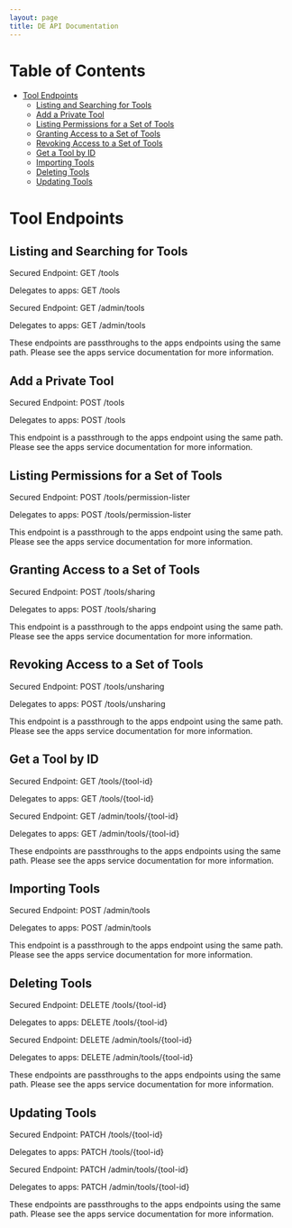 ```yaml
---
layout: page
title: DE API Documentation
---
```


# Table of Contents

* [Tool Endpoints](#tool-endpoints)
    * [Listing and Searching for Tools](#listing-and-searching-for-tools)
    * [Add a Private Tool](#add-a-private-tool)
    * [Listing Permissions for a Set of Tools](#listing-permissions-for-a-set-of-tools)
    * [Granting Access to a Set of Tools](#granting-access-to-a-set-of-tools)
    * [Revoking Access to a Set of Tools](#revoking-access-to-a-set-of-tools)
    * [Get a Tool by ID](#get-a-tool-by-id)
    * [Importing Tools](#importing-tools)
    * [Deleting Tools](#deleting-tools)
    * [Updating Tools](#updating-tools)

# Tool Endpoints

## Listing and Searching for Tools

Secured Endpoint: GET /tools

Delegates to apps: GET /tools

Secured Endpoint: GET /admin/tools

Delegates to apps: GET /admin/tools

These endpoints are passthroughs to the apps endpoints using the same path.
Please see the apps service documentation for more information.

## Add a Private Tool

Secured Endpoint: POST /tools

Delegates to apps: POST /tools

This endpoint is a passthrough to the apps endpoint using the same path.
Please see the apps service documentation for more information.

## Listing Permissions for a Set of Tools

Secured Endpoint: POST /tools/permission-lister

Delegates to apps: POST /tools/permission-lister

This endpoint is a passthrough to the apps endpoint using the same path.
Please see the apps service documentation for more information.

## Granting Access to a Set of Tools

Secured Endpoint: POST /tools/sharing

Delegates to apps: POST /tools/sharing

This endpoint is a passthrough to the apps endpoint using the same path.
Please see the apps service documentation for more information.

## Revoking Access to a Set of Tools

Secured Endpoint: POST /tools/unsharing

Delegates to apps: POST /tools/unsharing

This endpoint is a passthrough to the apps endpoint using the same path.
Please see the apps service documentation for more information.

## Get a Tool by ID

Secured Endpoint: GET /tools/{tool-id}

Delegates to apps: GET /tools/{tool-id}

Secured Endpoint: GET /admin/tools/{tool-id}

Delegates to apps: GET /admin/tools/{tool-id}

These endpoints are passthroughs to the apps endpoints using the same path.
Please see the apps service documentation for more information.

## Importing Tools

Secured Endpoint: POST /admin/tools

Delegates to apps: POST /admin/tools

This endpoint is a passthrough to the apps endpoint using the same path.
Please see the apps service documentation for more information.

## Deleting Tools

Secured Endpoint: DELETE /tools/{tool-id}

Delegates to apps: DELETE /tools/{tool-id}

Secured Endpoint: DELETE /admin/tools/{tool-id}

Delegates to apps: DELETE /admin/tools/{tool-id}

These endpoints are passthroughs to the apps endpoints using the same path.
Please see the apps service documentation for more information.

## Updating Tools

Secured Endpoint: PATCH /tools/{tool-id}

Delegates to apps: PATCH /tools/{tool-id}

Secured Endpoint: PATCH /admin/tools/{tool-id}

Delegates to apps: PATCH /admin/tools/{tool-id}

These endpoints are passthroughs to the apps endpoints using the same path.
Please see the apps service documentation for more information.
